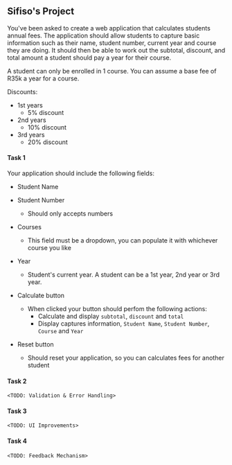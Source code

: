 ## Sifiso's Project


You've been asked to create a web application that calculates students annual fees. The application should allow students to capture basic information such as their name, student number, current year and course they are doing. It should then be able to work out the subtotal, discount, and total amount a student should pay a year for their course.

A student can only be enrolled in 1 course. You can assume a base fee of R35k a year for a course.

Discounts:
- 1st years
    - 5% discount
- 2nd years
    - 10% discount
- 3rd years
    - 20% discount

#### Task 1
Your application should include the following fields:

- Student Name
- Student Number
    - Should only accepts numbers 
- Courses
    - This field must be a dropdown, you can populate it with whichever course you like
- Year
    - Student's current year. A student can be a 1st year, 2nd year or 3rd year.

- Calculate button
    - When clicked your button should perfom the following actions:
        - Calculate and display `subtotal`, `discount` and `total`
        - Display captures information, `Student Name`, `Student Number`, `Course` and `Year`

- Reset button
    - Should reset your application, so you can calculates fees for another student


#### Task 2

`<TODO: Validation & Error Handling>`


#### Task 3

`<TODO: UI Improvements>`


#### Task 4

`<TODO: Feedback Mechanism>`
